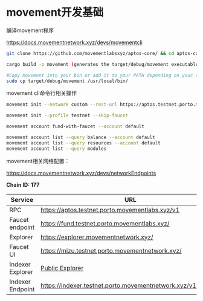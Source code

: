 # movement开发基础

编译movement程序

https://docs.movementnetwork.xyz/devs/movementcli

```sh
git clone https://github.com/movementlabsxyz/aptos-core/ && cd aptos-core

cargo build -p movement (generates the target/debug/movement executable)

#Copy movement into your bin or add it to your PATH depending on your system config.
sudo cp target/debug/movement /usr/local/bin/
```



movement cli命令行相关操作

```sh
movement init --network custom --rest-url https://aptos.testnet.porto.movementlabs.xyz/v1 --profile default

movement init --profile testnet --skip-faucet

movement account fund-with-faucet --account default

movement account list --query balance --account default
movement account list --query resources --account default
movement account list --query modules
```

movement相关网络配置：

https://docs.movementnetwork.xyz/devs/networkEndpoints

**Chain ID: 177**

| Service          | URL                                                          |
| ---------------- | ------------------------------------------------------------ |
| RPC              | https://aptos.testnet.porto.movementlabs.xyz/v1              |
| Faucet endpoint  | https://fund.testnet.porto.movementlabs.xyz/                 |
| Explorer         | https://explorer.movementnetwork.xyz/                        |
| Faucet UI        | https://mizu.testnet.porto.movementnetwork.xyz/              |
| Indexer Explorer | [Public Explorer](https://cloud.hasura.io/public/graphiql?endpoint=https://indexer.testnet.porto.movementnetwork.xyz/v1/graphql) |
| Indexer Endpoint | https://indexer.testnet.porto.movementnetwork.xyz/v1/graphql |